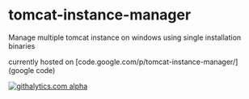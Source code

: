 tomcat-instance-manager
=======================

Manage multiple tomcat instance on windows using single installation binaries 

currently hosted on  [code.google.com/p/tomcat-instance-manager/](google code)

[![githalytics.com alpha](https://cruel-carlota.pagodabox.com/00662f3bbab1278804184cc4f7baf8bf "githalytics.com")](http://githalytics.com/kdabir/tomcat-instance-manager)
